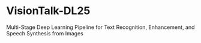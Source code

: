 # VisionTalk-DL25
Multi-Stage Deep Learning Pipeline for Text Recognition, Enhancement, and Speech Synthesis from Images
